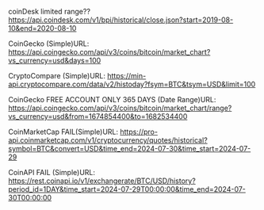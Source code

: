


coinDesk  limited range??    https://api.coindesk.com/v1/bpi/historical/close.json?start=2019-08-10&end=2020-08-10

CoinGecko (Simple)URL: https://api.coingecko.com/api/v3/coins/bitcoin/market_chart?vs_currency=usd&days=100



CryptoCompare (Simple)URL: https://min-api.cryptocompare.com/data/v2/histoday?fsym=BTC&tsym=USD&limit=100



CoinGecko FREE ACCOUNT ONLY 365 DAYS (Date Range)URL: https://api.coingecko.com/api/v3/coins/bitcoin/market_chart/range?vs_currency=usd&from=1674854400&to=1682534400


CoinMarketCap  FAIL(Simple)URL: https://pro-api.coinmarketcap.com/v1/cryptocurrency/quotes/historical?symbol=BTC&convert=USD&time_end=2024-07-30&time_start=2024-07-29


CoinAPI  FAIL  (Simple)URL: https://rest.coinapi.io/v1/exchangerate/BTC/USD/history?period_id=1DAY&time_start=2024-07-29T00:00:00&time_end=2024-07-30T00:00:00
